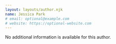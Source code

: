 ```yaml
---
layout: layouts/author.njk
name: Jessica Park
# email: optional@example.com
# website: https://optional-website.com
---
```

No additional information is available for this author.
